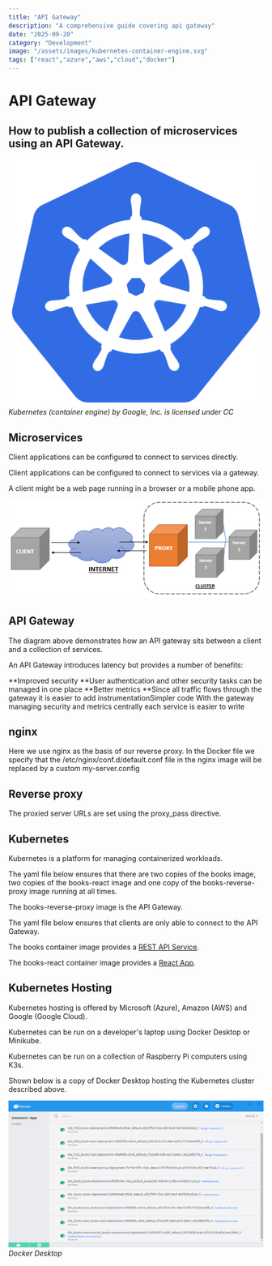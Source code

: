 ```yaml
---
title: "API Gateway"
description: "A comprehensive guide covering api gateway"
date: "2025-09-20"
category: "Development"
image: "/assets/images/kubernetes-container-engine.svg"
tags: ["react","azure","aws","cloud","docker"]
---
```


# API Gateway

## How to publish a collection of microservices using an API Gateway.

![Kubernetes](/assets/images/apigateway/kubernetes-container-engine.svg)
*Kubernetes (container engine) by Google, Inc. is licensed under CC*


## Microservices

Client applications can be configured to connect to services directly. 

Client applications can be configured to connect to services via a gateway.

A client might be a web page running in a browser or a mobile phone app.

![](/assets/images/apigateway/reverse-proxy-528x204.png)


## API Gateway

The diagram above demonstrates how an API gateway sits between a client and a collection of services.

An API Gateway introduces latency but provides a number of benefits:

**Improved security **User authentication and other security tasks can be managed in one place
                        **Better metrics **Since all traffic flows through the gateway it is easier to add instrumentationSimpler code With the gateway managing security and metrics centrally each service is easier to write


## nginx

Here we use nginx as the basis of our reverse proxy. In the Docker file we specify that the /etc/nginx/conf.d/default.conf file in the nginx image will be replaced by a custom my-server.config


## Reverse proxy

The proxied server URLs are set using the proxy_pass directive.


## Kubernetes

Kubernetes is a platform for managing containerized workloads.

The yaml file below ensures that there are two copies of the books image, two copies of the books-react image and one copy of the books-reverse-proxy image running at all times. 

The books-reverse-proxy image is the API Gateway.

The yaml file below ensures that clients are only able to connect to the API Gateway.

The books container image provides a [REST API Service](restapiservice.html). 

The books-react container image provides a [React App](reactusestateuseeffect.html).


## Kubernetes Hosting

Kubernetes hosting is offered by Microsoft (Azure), Amazon (AWS) and Google (Google Cloud). 

Kubernetes can be run on a developer's laptop using Docker Desktop or Minikube.

Kubernetes can be run on a collection of Raspberry Pi computers using K3s.

Shown below is a copy of Docker Desktop hosting the Kubernetes cluster described above.

![Docker Desktop](/assets/images/apigateway/image-5-1250x720.png)
*Docker Desktop*
